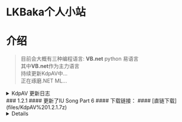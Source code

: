 # LKBaka个人小站<br>

# 介绍
> 目前会大概有三种编程语言: **VB.net** python 易语言<br>
> 其中**VB.net**作为主力语言<br>
> 持续更新KdpAV中...<br>
> 正在琢磨.NET ML...<br>


<details>
<summary>KdpAV 更新日志<summary>
### 1.2.1 
#### 更新了IU Song Part 6  
#### 下载链接：
#### [直链下载](files/KdpAV%201.2.1.7z)
<details>
### 1.2.0
#### 更新了河众云查杀
### 1.1.9
#### 更新了多引擎查杀
### ...